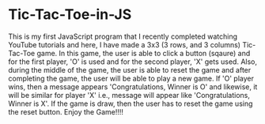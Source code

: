 # Tic-Tac-Toe-in-JS
This is my first JavaScript program that I recently completed watching YouTube tutorials and here, I have made a 3x3 (3 rows, and 3 columns) Tic-Tac-Toe game. In this game, the user is able to click a button (sqaure) and for the first player, 'O' is used and for the second player, 'X' gets used. Also, during the middle of the game, the user is able to reset the game and after completing the game, the user will be able to play a new game. If 'O' player wins, then a message appears 'Congratulations, Winner is O' and likewise, it will be similar for player 'X' i.e., message will appear like 'Congratulations, Winner is X'. If the game is draw, then the user has to reset the game using the reset button. 
Enjoy the Game!!!!
